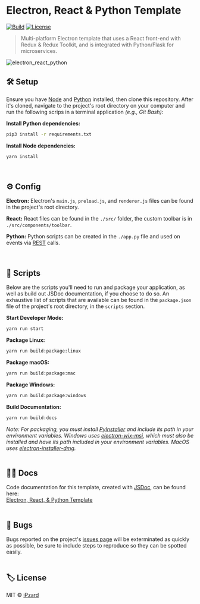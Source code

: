 # Electron, React & Python Template

[![Build](https://img.shields.io/badge/build-passing-%23704cb6?style=for-the-badge)](https://github.com/iPzard/electron-react-python-template#readme)
[![License](https://img.shields.io/github/license/iPzard/electron-react-python-template?color=704cb6&style=for-the-badge)](https://github.com/iPzard/electron-react-python-template/blob/master/LICENSE)

> Multi-platform Electron template that uses a React front-end with Redux & Redux Toolkit, and is integrated with Python/Flask for microservices.

![electron_react_python](https://user-images.githubusercontent.com/8584126/95290114-59e42900-0821-11eb-8e43-a708959e8449.gif)

## 🛠️ Setup
Ensure you have [Node](https://nodejs.org/en/download/) and [Python](https://www.python.org/downloads/) installed, then clone this repository. After it's cloned, navigate to the project's root directory on your computer and
run the following scrips in a terminal application *(e.g., Git Bash)*:

**Install Python dependencies:**
```bash
pip3 install -r requirements.txt
```

**Install Node dependencies:**
```bash
yarn install
```

<br>

## ⚙️ Config

**Electron:** Electron's `main.js`, `preload.js`, and `renderer.js` files can be found in the project's root directory.

**React:** React files can be found in the `./src/` folder, the custom toolbar is in `./src/components/toolbar`.

**Python:** Python scripts can be created in the `./app.py` file and used on events via [REST](https://developer.mozilla.org/en-US/docs/Glossary/REST) calls.

<br>

## 📜 Scripts

Below are the scripts you'll need to run and package your application, as well as build out JSDoc documentation, if you choose to do so. An exhaustive list of scripts that are available can be found in the `package.json` file of the project's root directory, in the `scripts` section.

**Start Developer Mode:**
```bash
yarn run start
```

**Package Linux:**
```bash
yarn run build:package:linux
```

**Package macOS:**
```bash
yarn run build:package:mac
```

**Package Windows:**
```bash
yarn run build:package:windows
```

**Build Documentation:**
```bash
yarn run build:docs
```
*Note: For packaging, you must install [PyInstaller](https://pypi.org/project/pyinstaller) and include its path in your environment variables. Windows uses [electron-wix-msi](https://github.com/felixrieseberg/electron-wix-msi), which must also be installed and have its path included in your environment variables. MacOS uses [electron-installer-dmg](https://github.com/electron-userland/electron-installer-dmg).*
<br><br>

## 🐱‍👓 Docs
Code documentation for this template, created with [JSDoc](https://github.com/jsdoc/jsdoc), can be found here:<br>
[Electron, React, & Python Template](https://ipzard.github.io/electron-react-python-template/)
<br><br>

## 🦟 Bugs
Bugs reported on the project's [issues page](https://github.com/iPzard/electron-react-python-template/issues) will be exterminated as quickly as possible, be sure to include steps to reproduce so they can be spotted easily.
<br><br>

## 🏷️ License
MIT © [iPzard](https://github.com/iPzard/electron-react-python-template/blob/master/LICENSE)